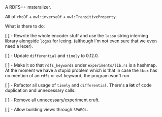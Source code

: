 A RDFS++ materalizer.

All of `rhoDF` + `owl:inverseOf` + `owl:TransitiveProperty`.

What is there to do:

[ ] - Rewrite the whole encoder stuff and use the `lasso` string interning library alongside `logos` for lexing. (although I'm not even sure that we even need a lexer).

[ ] - Update `differential` and `timely` to 0.12.0.

[ ] - Make it so that `rdfs_keywords` under `experiments/lib.rs` is a hashmap. At the moment we have a stupid problem which is that in case the `tbox` has no mention of an `rdfs` or `owl` keyword, the program won't run. 

[ ] - Refactor all usage of `timely` and `differential`. There's **a lot** of code duplication and unnecessary calls. 

[ ] - Remove all unnecessary/experiment cruft.

[ ] - Allow building views through `SPARQL`.

